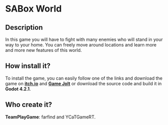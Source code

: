 # SABox World

## Description
In this game you will have to fight with many enemies who will stand in your way to your home. 
You can freely move around locations and learn more and more new features of this world.

## How install it?
To install the game, you can easily follow one of the links and download the game on **[itch.io](https://teamplaygame.itch.io/sabox-world)** and **[Game Jolt](https://gamejolt.com/games/SABox-World/881251)** or download the source code and build it in **Godot 4.2.1**.

## Who create it?
**TeamPlayGame**: farfind and YCaTGameRT.
